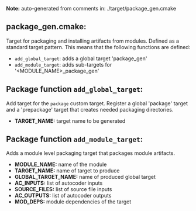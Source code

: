 **Note:** auto-generated from comments in: ./target/package_gen.cmake

## package_gen.cmake:

Target for packaging and installing artifacts from modules. Defined as a standard target pattern.
This means that the following functions are defined:

- `add_global_target`: adds a global target 'package_gen'
- `add_module_target`: adds sub-targets for '<MODULE_NAME>_package_gen'


## Package function `add_global_target`:

Add target for the `package` custom target. Register a global 'package' target and a 'prepackage'
target that creates needed packaging directories.

- **TARGET_NAME:** target name to be generated


## Package function `add_module_target`:

Adds a module level packaging target that packages module artifacts.

- **MODULE_NAME:** name of the module
- **TARGET_NAME:** name of target to produce
- **GLOBAL_TARGET_NAME:** name of produced global target
- **AC_INPUTS:** list of autocoder inputs
- **SOURCE_FILES:** list of source file inputs
- **AC_OUTPUTS:** list of autocoder outputs
- **MOD_DEPS:** module dependencies of the target


